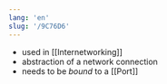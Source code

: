 ```yaml
---
lang: 'en'
slug: '/9C76D6'
---
```


- used in [[Internetworking]]
- abstraction of a network connection
- needs to be _bound_ to a [[Port]]
